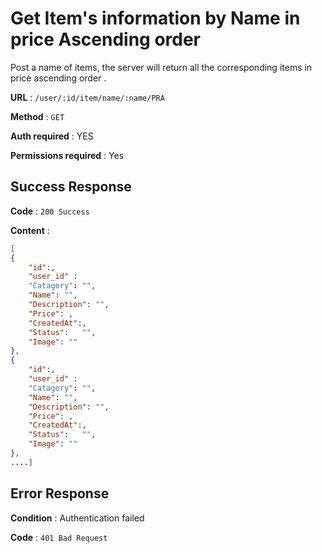 

  
# Get Item's information by Name in price Ascending order
 
Post a name of items, the server will return all the corresponding items in price ascending order .

**URL** : `/user/:id/item/name/:name/PRA`

**Method** : `GET`

**Auth required** : YES

**Permissions required** : Yes

## Success Response

**Code** : `200 Success`

**Content** : 
```json
[
{
    "id":,
    "user_id" : 
	"Catagory": "",  
	"Name": "",  
	"Description": "",  
	"Price": , 
	"CreatedAt":,  
	"Status":   "",
	"Image": ""
},
{
    "id":,
    "user_id" : 
	"Catagory": "",  
	"Name": "",  
	"Description": "",  
	"Price": , 
	"CreatedAt":,  
	"Status":   "",
	"Image": ""
},
....]
```


## Error Response 

**Condition** : Authentication failed

**Code** : `401 Bad Request`
